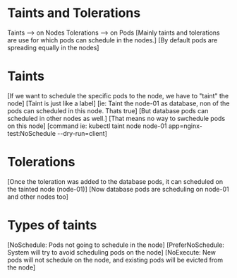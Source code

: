 # Taints and Tolerations
Taints --> on Nodes
Tolerations --> on Pods
[Mainly taints and tolerations are use for which pods can schedule in the nodes.]
[By default pods are spreading equally in the nodes]

# Taints
[If we want to schedule the specific pods to the node, we have to "taint" the node]
[Taint is just like a label]
[ie: Taint the node-01 as database, non of the pods can scheduled in this node. Thats true]
[But database pods can scheduled in other nodes as well.]
[That means no way to swchedule pods on this node]
[command ie: kubectl taint node node-01 app=nginx-test:NoSchedule --dry-run=client]

# Tolerations
[Once the toleration was added to the database pods, it can scheduled on the tainted node (node-01)]
[Now database pods are scheduling on node-01 and other nodes too]

# Types of taints
[NoSchedule: Pods not going to schedule in the node]
[PreferNoSchedule: System will try to avoid scheduling pods on the node]
[NoExecute: New pods will not schedule on the node, and existing pods will be evicted from the node]
